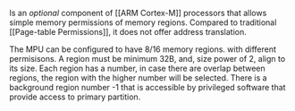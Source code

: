 Is an *optional* component of [[ARM Cortex-M]] processors that allows simple memory permissions of memory regions. Compared to traditional [[Page-table Permissions]], it does not offer address translation.

The MPU can be  configured to have 8/16 memory regions. with different permisisons. A region must be minimum 32B, and, size power of 2, align to its size. Each region has a number, in case there are overlap between regions, the region with the higher number will be selected. There is a background region number -1 that is accessible by privileged software that provide access to primary partition.

